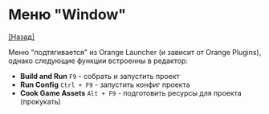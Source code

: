 # Меню "Window"
[[Назад]](@MenuBar)

Меню "подтягивается" из Orange Launcher (и зависит от Orange Plugins), однако следующие функции встроенны в редактор:
* **Build and Run** `F9` - собрать и запустить проект
* **Run Config** `Ctrl + F9` - запустить конфиг проекта
* **Cook Game Assets** `Alt + F9` - подготовить ресурсы для проекта (прокукать)